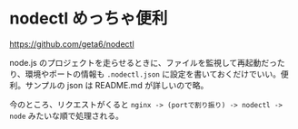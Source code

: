 # nodectl めっちゃ便利
https://github.com/geta6/nodectl

node.js のプロジェクトを走らせるときに、ファイルを監視して再起動だったり、環境やポートの情報も `.nodectl.json` に設定を書いておくだけでいい。便利。サンプルの json は README.md が詳しいので略。

今のところ、リクエストがくると `nginx -> (portで割り振り) -> nodectl -> node` みたいな順で処理される。

